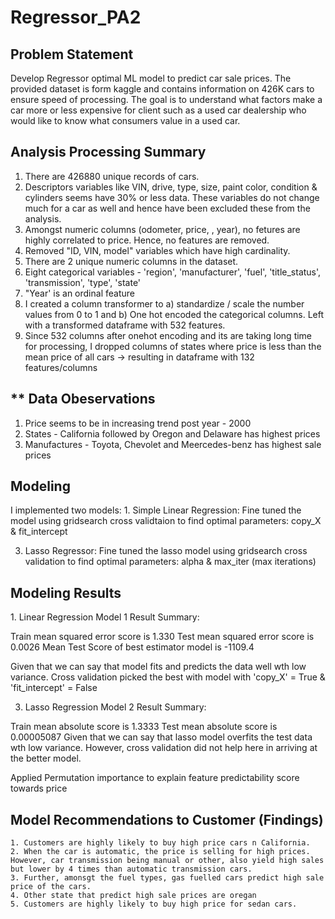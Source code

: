 # Regressor_PA2
 
<h2> Problem Statement </h2>
Develop Regressor optimal ML model to predict car sale prices. The provided dataset is form kaggle and contains information on 426K cars to ensure speed of processing.  The goal is to understand what factors make a car more or less expensive for client such as a used car dealership who would like to know what consumers value in a used car.


<h2> Analysis Processing Summary </h2>

1. There are 426880 unique records of cars.
2. Descriptors variables like VIN, drive, type, size, paint color, condition & cylinders seems have 30% or less data. These variables do not change much for a car as well and hence have been excluded these from the analysis.
3. Amongst numeric columns (odometer, price, , year), no fetures are highly correlated to price. Hence, no features are removed.
4. Removed "ID, VIN, model" variables which have high cardinality.
5. There are 2 unique numeric columns in the dataset.
6. Eight categorical variables - 'region', 'manufacturer', 'fuel', 'title_status', 'transmission', 'type', 'state'
7. "Year' is an ordinal feature
8. I created a column transformer to a) standardize / scale the number values from 0 to 1 and b) One hot encoded the categorical columns. Left with a transformed dataframe with 532 features.
9. Since 532 columns after onehot encoding and its are taking long time for processing, I dropped columns of states where price is less than the mean price of all cars -> resulting in dataframe with 132 features/columns


<h2>** Data Obeservations </h2>

1. Price seems to be in increasing trend post year - 2000
2. States - California followed by Oregon and Delaware has highest prices 
2. Manufactures - Toyota, Chevolet and Meercedes-benz has highest sale prices 
    
<h2> Modeling </h2>
I implemented two models:
1. Simple Linear Regression:
   Fine tuned the model using gridsearch cross validtaion to find optimal parameters: copy_X  & fit_intercept
   
3. Lasso Regressor:
   Fine tuned the lasso model using gridsearch cross validation to find optimal parameters: alpha & max_iter (max iterations)


<h2> Modeling Results </h2>
1. Linear Regression Model 1 Result Summary:
   
   Train mean squared error score is 1.330
   Test mean squared error score is 0.0026
   Mean Test Score of best estimator model is -1109.4

   Given that we can say that model fits and predicts the data well wth low variance. 
   Cross validation picked the best with model with 'copy_X' = True & 'fit_intercept' = False
    

3. Lasso Regression Model 2 Result Summary:

 Train mean absolute score is 1.3333
 Test mean absolute score is 0.00005087
 Given that we can say that lasso model overfits the test data wth low variance. 
 However, cross validation did not help here in arriving at the better model.

Applied Permutation importance to explain feature predictability score towards price

<h2> Model Recommendations to Customer (Findings) </h2>

    1. Customers are highly likely to buy high price cars n California.
    2. When the car is automatic, the price is selling for high prices.
    However, car transmission being manual or other, also yield high sales but lower by 4 times than automatic transmission cars.
    3. Further, amonsgt the fuel types, gas fuelled cars predict high sale price of the cars.
    4. Other state that predict high sale prices are oregan
    5. Customers are highly likely to buy high price for sedan cars.
   
    
